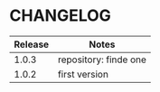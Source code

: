 # CHANGELOG

| Release | Notes                 |
| ------- | --------------------- |
| 1.0.3   | repository: finde one |
| 1.0.2   | first version         |
